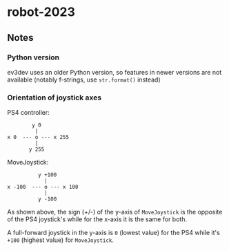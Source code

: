 # robot-2023
## Notes
### Python version
ev3dev uses an older Python version, so features in newer versions are not available (notably f-strings, use `str.format()` instead)

### Orientation of joystick axes
PS4 controller:
```
        y 0
         |
x 0  --- o --- x 255
         |
       y 255
```

MoveJoystick:
```
          y +100
            |
x -100  --- o --- x 100
            |
          y -100
```

As shown above, the sign (+/-) of the y-axis of `MoveJoystick` is the opposite of the PS4 joystick's while for the x-axis it is the same for both.

A full-forward joystick in the y-axis is `0` (lowest value) for the PS4 while it's `+100` (highest value) for `MoveJoystick`.